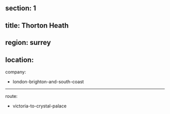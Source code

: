 section: 1
----
title: Thorton Heath
----
region: surrey
----
location: 
----
company:
- london-brighton-and-south-coast
----
route:
- victoria-to-crystal-palace
